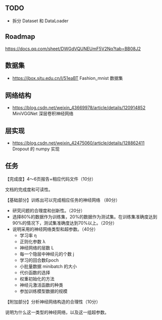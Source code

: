 ## TODO

- 拆分 Dataset 和 DataLoader

## Roadmap

https://docs.qq.com/sheet/DWGdVQUNEUmF5V2Nq?tab=BB08J2

## 数据集

- https://jbox.sjtu.edu.cn/l/51eaBT Fashion_mnist 数据集

## 网络结构

- https://blog.csdn.net/weixin_43669978/article/details/120914852 MiniVGGNet 深层卷积神经网络

## 层实现

- https://blog.csdn.net/weixin_42475060/article/details/128862411 Dropout 的 numpy 实现

## 任务

【完成度】4～6页报告+相应代码文件（10分）

文档的完成度和可读性。

【基础部分】训练出可以完成相应任务的神经网络 （80分）

- 研究问题的合理度和创新性。（20分）
- 选择80%的数据作为训练集，20%的数据作为测试集。在训练集准确度达到90%的情况下，测试集准确度达到70%以上。（20分）
- 说明采用的神经网络类型和超参数。（40分）
    - 学习率 η
    - 正则化参数 λ
    - 神经网络的层数 L
    - 每一个隐层中神经元的个数 j
    - 学习的回合数Epoch
    - 小批量数据 minibatch 的大小
    - 代价函数的选择
    - 权重初始化的方法
    - 神经元激活函数的种类
    - 参加训练模型数据的规模
 
【附加部分】分析神经网络构造的合理性（10分）

说明为什么这一类型的神经网络，以及这一组超参数。
